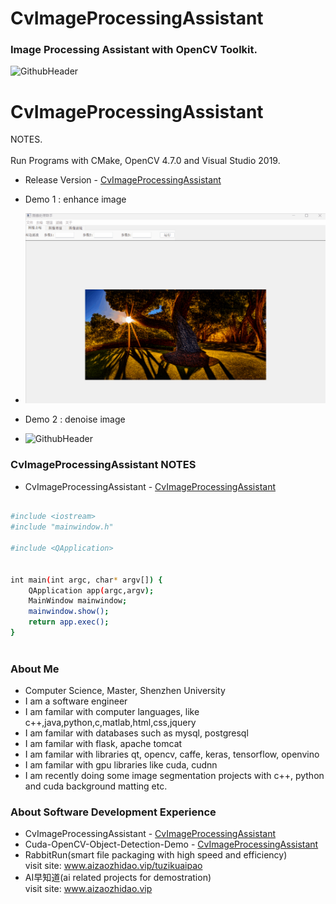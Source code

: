 # CvImageProcessingAssistant
### Image Processing Assistant with OpenCV Toolkit.

![GithubHeader](https://user-images.githubusercontent.com/37477845/92315782-e1255d80-f025-11ea-80e0-e62fc08c7a1e.gif)
# CvImageProcessingAssistant
NOTES. <br><br>
Run Programs with CMake, OpenCV 4.7.0 and Visual Studio 2019. 

- Release Version - [CvImageProcessingAssistant](https://github.com/Think-Big-Do-Small/CvImageProcessingAssistant/tree/main/Release)

- Demo 1 : enhance image 
- ![GithubHeader](https://github.com/Think-Big-Do-Small/CvImageProcessingAssistant/blob/main/demos/test_demo.gif) <br>
- Demo 2 : denoise image 
- ![GithubHeader](https://github.com/Think-Big-Do-Small/CvImageProcessingAssistant/blob/main/demos/test_denoise_demo.gif)


### CvImageProcessingAssistant NOTES  
- CvImageProcessingAssistant - [CvImageProcessingAssistant](https://github.com/Think-Big-Do-Small/CvImageProcessingAssistant/blob/main/main.cpp)
```bash

#include <iostream>
#include "mainwindow.h"

#include <QApplication>


int main(int argc, char* argv[]) {
    QApplication app(argc,argv); 
    MainWindow mainwindow; 
    mainwindow.show(); 
    return app.exec();
}



```

### About Me 
- Computer Science, Master, Shenzhen University
- I am a software engineer 
- I am familar with computer languages, like c++,java,python,c,matlab,html,css,jquery
- I am familar with databases such as mysql, postgresql
- I am familar with flask, apache tomcat
- I am familar with libraries qt, opencv, caffe, keras, tensorflow, openvino
- I am familar with gpu libraries like cuda, cudnn
- I am recently doing some image segmentation projects with c++, python and cuda background matting etc. <br> 

### About Software Development Experience
- CvImageProcessingAssistant - [CvImageProcessingAssistant](https://github.com/Think-Big-Do-Small/CvImageProcessingAssistant) <br>
- Cuda-OpenCV-Object-Detection-Demo - [CvImageProcessingAssistant](https://github.com/Think-Big-Do-Small/Cuda-OpenCV-Object-Detection-Demo)<br> 
- RabbitRun(smart file packaging with high speed and efficiency)  <br> 
visit site: www.aizaozhidao.vip/tuzikuaipao 
- AI早知道(ai related projects for demostration) <br> 
visit site: www.aizaozhidao.vip 

